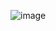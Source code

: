 ![image](https://github.com/belyavtsevrs/Filmorate/assets/122114112/a1469d02-dd5e-4973-af37-3339dd69543e)
